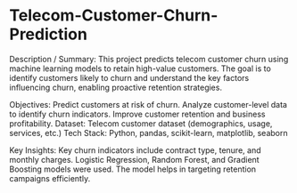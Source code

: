 # Telecom-Customer-Churn-Prediction
Description / Summary:
This project predicts telecom customer churn using machine learning models to retain high-value customers. The goal is to identify customers likely to churn and understand the key factors influencing churn, enabling proactive retention strategies.

Objectives:
Predict customers at risk of churn.
Analyze customer-level data to identify churn indicators.
Improve customer retention and business profitability.
Dataset: Telecom customer dataset (demographics, usage, services, etc.)
Tech Stack: Python, pandas, scikit-learn, matplotlib, seaborn

Key Insights:
Key churn indicators include contract type, tenure, and monthly charges.
Logistic Regression, Random Forest, and Gradient Boosting models were used.
The model helps in targeting retention campaigns efficiently.
